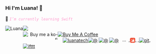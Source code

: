 ### Hi I'm Luana! 👋

<!-- - 🌱 I’m currently learning Swift 🧡 -->


<p>🌱 <span style="color: #ff99cc;"><code><em>I&rsquo;m currently learning Swift </em></code></span></p>

<div align="center">
  <a href="https://github.com/luanatech" >
  <img align="left" alt="Luana" height="90" style="border-radius:0px;" src="http://www.avatarsinpixels.com/chibi/eyJIYWlyTG93ZXIiOiI2IiwiU2hvZXMiOiIyIiwiUGFudHMiOiIxNyIsIlRvcCI6IjMiLCJFeWVicm93cyI6IjEiLCJFeWVzIjoiOSIsIk1vdXRoIjoiNSIsIkhhaXJUb3AiOiI1Iiwic2tpblRvbmUiOiJmOGNlYmYiLCJoYWlyVG9uZSI6ImE2NjUyOCIsImhhaXJUb25lMiI6ImZkZTNkYSIsImV5ZXNUb25lIjoiNmM0MTFhIiwidG9wVG9uZSI6IjMzMzMzMyIsInNob2VzVG9uZSI6ImZmZmZmZiJ9/1/show.png">
    </div>
  
<div align="left">
  <a href="https://github.com/luanatech">
  <img height="110em" src="https://github-readme-stats.vercel.app/api?username=luanatech&show_icons=true&theme=onedark&include_all_commits=true&count_private=true"/>      
</div>
    
<div align="right" height="30" width="300">
  <a href="https://ko-fi.com/luatech" target="_blank"> <img align="left" src="https://cdn.ko-fi.com/cdn/kofi3.png?v=3" height="25" width="110" alt="Buy me a ko-fi" /></a></div>
<div align="left" height="30" width="300"><a href="https://www.buymeacoffee.com/luatech" target="_blank"><img src="https://cdn.buymeacoffee.com/buttons/v2/default-red.png" alt="Buy Me A Coffee" style="height: 25px !important;width: 100px !important;" ></a></div>

<div align="left"> 
&nbsp &nbsp <a href="https://twitter.com/techluana" target="_blank"><img align="center" src="https://raw.githubusercontent.com/rahuldkjain/github-profile-readme-generator/master/src/images/icons/Social/twitter.svg" alt="luanatech" height="15" width="25" /></a><a href="https://linkedin.com/in/@" target="_blank"><img align="center" src="https://raw.githubusercontent.com/rahuldkjain/github-profile-readme-generator/master/src/images/icons/Social/linked-in-alt.svg" alt="@" height="15" width="25" /></a>
<a href="https://instagram.com/@" target="_blank"><img align="center" src="https://raw.githubusercontent.com/rahuldkjain/github-profile-readme-generator/master/src/images/icons/Social/instagram.svg" alt="@" height="15" width="25" /></a>
<a href="https://medium.com/@" target="_blank"><img align="center" src="https://raw.githubusercontent.com/rahuldkjain/github-profile-readme-generator/master/src/images/icons/Social/medium.svg" alt="@" height="15" width="25" /></a>    
&nbsp ... &nbsp<a href="https://developer.apple.com/swift/" target="_blank" rel="noreferrer"> <img align="center" src="https://raw.githubusercontent.com/devicons/devicon/master/icons/swift/swift-original.svg" alt="swift" width="17" height="17" /> </a>  
&nbsp<a href="https://git-scm.com/" target="_blank" rel="noreferrer"> <img align="center" src="https://www.vectorlogo.zone/logos/git-scm/git-scm-icon.svg" alt="git" width="17" height="17" /> </a>  
&nbsp<a href="https://ifttt.com/" target="_blank" rel="noreferrer"> <img align="center" src="https://www.vectorlogo.zone/logos/ifttt/ifttt-ar21.svg" alt="ifttt" width="30" height="25" /> </a>  
<br><br>
</div>
  
  

<!--

- 🔭 I’m currently working on ...
- 🌱 I’m currently learning ...
- 👯 I’m looking to collaborate on ...
- 🤔 I’m looking for help with ...
- 💬 Ask me about ...
- 📫 How to reach me: ...
- 😄 Pronouns: ...
- ⚡ Fun fact: ...

My avatars: -------------------------------------------------

https://picrew.me/shareImg/org/202206/229486_u6BLyA0c.png
https://picrew.me/shareImg/org/202206/338224_dJAkRlTy.png
http://www.avatarsinpixels.com/chibi/eyJIYWlyTG93ZXIiOiI2IiwiU2hvZXMiOiIyIiwiUGFudHMiOiIxNyIsIlRvcCI6IjMiLCJFeWVicm93cyI6IjEiLCJFeWVzIjoiOSIsIk1vdXRoIjoiNSIsIkhhaXJUb3AiOiI1Iiwic2tpblRvbmUiOiJmOGNlYmYiLCJoYWlyVG9uZSI6ImE2NjUyOCIsImhhaXJUb25lMiI6ImZkZTNkYSIsImV5ZXNUb25lIjoiNmM0MTFhIiwidG9wVG9uZSI6IjMzMzMzMyIsInNob2VzVG9uZSI6ImZmZmZmZiJ9/1/show.png
http://www.avatarsinpixels.com/chibi/eyJIYWlyTG93ZXIiOiIxMSIsIlNob2VzIjoiMiIsIlBhbnRzIjoiMTciLCJUb3AiOiIzIiwiRXllYnJvd3MiOiIxIiwiRXllcyI6IjkiLCJNb3V0aCI6IjUiLCJIYWlyVG9wIjoiNSIsInNraW5Ub25lIjoiZjhjZWJmIiwiaGFpclRvbmUiOiJhNjY1MjgiLCJoYWlyVG9uZTIiOiJmZGUzZGEiLCJleWVzVG9uZSI6IjZjNDExYSIsInRvcFRvbmUiOiIzMzMzMzMiLCJzaG9lc1RvbmUiOiJmZmZmZmYifQ==/1/show.png

>
